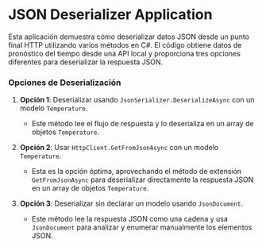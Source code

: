# JSON Deserializer Application

Esta aplicación demuestra cómo deserializar datos JSON desde un punto final HTTP utilizando varios métodos en C#. El código obtiene datos de pronóstico del tiempo desde una API local y proporciona tres opciones diferentes para deserializar la respuesta JSON.

### Opciones de Deserialización

1. **Opción 1**: Deserializar usando `JsonSerializer.DeserializeAsync` con un modelo `Temperature`.
   - Este método lee el flujo de respuesta y lo deserializa en un array de objetos `Temperature`.

2. **Opción 2**: Usar `HttpClient.GetFromJsonAsync` con un modelo `Temperature`.
   - Esta es la opción óptima, aprovechando el método de extensión `GetFromJsonAsync` para deserializar directamente la respuesta JSON en un array de objetos `Temperature`.

3. **Opción 3**: Deserializar sin declarar un modelo usando `JsonDocument`.
   - Este método lee la respuesta JSON como una cadena y usa `JsonDocument` para analizar y enumerar manualmente los elementos JSON.

